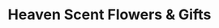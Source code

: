---
title: "Heaven Scent Flowers & Gifts"
url: /eagle-point/heaven-scent-flowers-und-gifts/
shop: Blumen
---